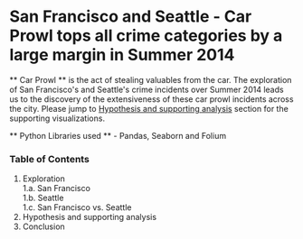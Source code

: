 # San Francisco and Seattle - Car Prowl tops all crime categories by a large margin in Summer 2014


** Car Prowl ** is the act of stealing valuables from the car. The exploration of San Francisco's and Seattle's crime incidents over Summer 2014 leads us to the discovery of the extensiveness of these car prowl incidents across the city. Please jump to [Hypothesis and supporting analysis](#hyp) section for the supporting visualizations.

** Python Libraries used ** - Pandas, Seaborn and Folium

### Table of Contents
1. Exploration  
  1.a. San Francisco  
  1.b. Seattle  
  1.c. San Francisco vs. Seattle
2. Hypothesis and supporting analysis
3. Conclusion
